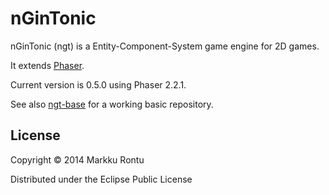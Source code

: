 nGinTonic 
=========

nGinTonic (ngt) is a Entity-Component-System game engine for 2D games.

It extends [Phaser](http://phaser.io/).

Current version is 0.5.0 using Phaser 2.2.1.

See also [ngt-base](https://github.com/Macroz/ngt-base) for a working basic repository.

License
-------

Copyright © 2014 Markku Rontu

Distributed under the Eclipse Public License
